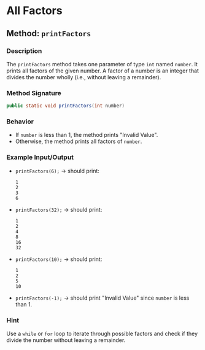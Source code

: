 # All Factors

## Method: `printFactors`

### Description
The `printFactors` method takes one parameter of type `int` named `number`. It prints all factors of the given number. A factor of a number is an integer that divides the number wholly (i.e., without leaving a remainder).

### Method Signature
```java
public static void printFactors(int number)
```

### Behavior
- If `number` is less than 1, the method prints "Invalid Value".
- Otherwise, the method prints all factors of `number`.

### Example Input/Output
- `printFactors(6);` → should print:
  ```
  1
  2
  3
  6
  ```
- `printFactors(32);` → should print:
  ```
  1
  2
  4
  8
  16
  32
  ```
- `printFactors(10);` → should print:
  ```
  1
  2
  5
  10
  ```
- `printFactors(-1);` → should print "Invalid Value" since `number` is less than 1.

### Hint
Use a `while` or `for` loop to iterate through possible factors and check if they divide the number without leaving a remainder.
